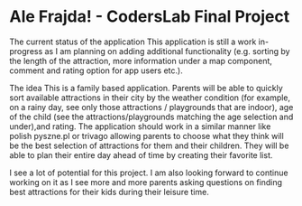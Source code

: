 # Ale Frajda! - CodersLab Final Project

The current status of the application
This application is still a work in-progress as I am planning on adding additional functionality (e.g. sorting by the length of the attraction, more information under a map component, comment and rating option for app users etc.). 

The idea
This is a family based application. Parents will be able to quickly sort available attractions in their city by the weather condition (for example, on a rainy day, see only those attractions / playgrounds that are indoor), age of the child (see the attractions/playgrounds matching the age selection and under),and rating. The application should work in a similar manner like polish pyszne.pl or trivago allowing parents to choose what they think will be the best selection of attractions for them and their children. They will be able to plan their entire day ahead of time by creating their favorite list. 

I see a lot of potential for this project. I am also looking forward to continue working on it as I see more and more parents asking questions on finding best attractions for their kids during their leisure time.
